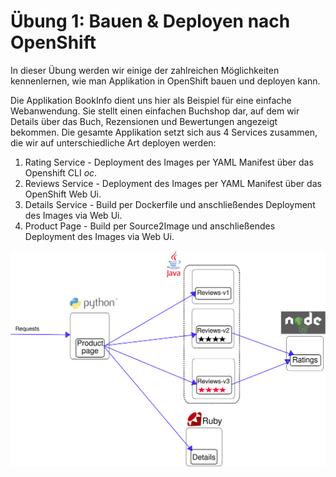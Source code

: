 # Übung 1: Bauen & Deployen nach OpenShift

In dieser Übung werden wir einige der zahlreichen Möglichkeiten kennenlernen, wie man Applikation in OpenShift bauen und deployen kann.

Die Applikation BookInfo dient uns hier als Beispiel für eine einfache Webanwendung. Sie stellt einen einfachen Buchshop dar, auf dem wir Details über das Buch, Rezensionen und Bewertungen angezeigt bekommen. Die gesamte Applikation setzt sich aus 4 Services zusammen, die wir auf unterschiedliche Art deployen werden:

1. Rating Service - Deployment des Images per YAML Manifest über das Openshift CLI _oc_.
2. Reviews Service - Deployment des Images per YAML Manifest über das OpenShift Web Ui. 
3. Details Service - Build per Dockerfile und anschließendes Deployment des Images via Web Ui.
4. Product Page - Build per Source2Image und anschließendes Deployment des Images via Web Ui.

![Aufbau der Bookinfo Applikation](../../../.gitbook/assets/noistio.svg)

